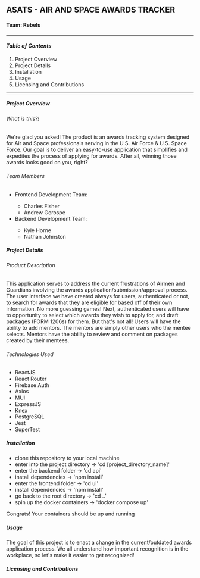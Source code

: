 <h2>ASATS - AIR AND SPACE AWARDS TRACKER </h2>

<h4>Team: Rebels</h4>

***********************************************

*<h4>Table of Contents</h4>*
<ol>
    <li>Project Overview</li>
    <li>Project Details</li>
    <li>Installation</li>
    <li>Usage</li>
    <li>Licensing and Contributions</li>
</ol>

***********************************************
<h5>Project Overview</h5>

<h6>What is this?!</h6>

<p>
We're glad you asked! The product is an awards tracking system designed for Air and Space professionals serving in the U.S. Air Force & U.S. Space Force. Our goal is to deliver an easy-to-use application that simplifies and expedites the process of applying for awards. After all, winning those awards looks good on you, right?
</p>

<h6>Team Members</h6>
<ul>
    <li>Frontend Development Team:</li>
        <ul>
            <li>Charles Fisher</li>
            <li>Andrew Gorospe</li>
        </ul>
    <li>Backend Development Team:</li>
        <ul>
            <li>Kyle Horne</li>
            <li>Nathan Johnston</li>
        </ul>
</ul>

<h5>Project Details</h5>

<h6>Product Description</h6>

<p>
This application serves to address the current frustrations of Airmen and Guardians involving the awards application/submission/approval process. The user interface we have created always for users, authenticated or not, to search for awards that they are eligible for based off of their own information. No more guessing games! Next, authenticated users will have to opportunity to select which awards they wish to apply for, and draft packages (FORM 1206s) for them. But that's not all! Users will have the ability to add mentors. The mentors are simply other users who the mentee selects. Mentors have the ability to review and comment on packages created by their mentees.
</p>

<h6>Technologies Used</h6>
<ul>
    <li>ReactJS</li>
    <li>React Router</li>
    <li>Firebase Auth</li>
    <li>Axios</li>
    <li>MUI</li>
    <li>ExpressJS</li>
    <li>Knex</li>
    <li>PostgreSQL</li>
    <li>Jest</li>
    <li>SuperTest</li>
</ul>

<h5>Installation</h5>
<ul>
    <li>clone this repository to your local machine</li>
    <li>enter into the project directory -> 'cd [project_directory_name]'</li>
    <li>enter the backend folder -> 'cd api'</li>
    <li>install dependencies -> 'npm install'</li>
    <li>enter the frontend folder -> 'cd ui'</li>
    <li>install dependencies -> 'npm install'</li>
    <li>go back to the root directory -> 'cd ..'</li>
    <li>spin up the docker containers -> 'docker compose up'</li>
</ul>
<p>Congrats! Your containers should be up and running</p>

<h5>Usage</h5>

<p>
The goal of this project is to enact a change in the current/outdated awards application process. We all understand how important recognition is in the workplace, so let's make it easier to get recognized!
</p>

<h5>Licensing and Contributions</h5>
